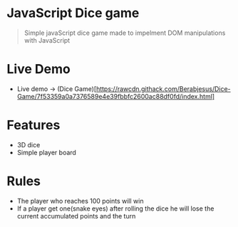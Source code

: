 # JavaScript Dice game 
> Simple javaScript dice game made to impelment DOM manipulations with JavaScript

# Live Demo
- Live demo -> (Dice Game)[https://rawcdn.githack.com/Berabjesus/Dice-Game/7f53359a0a7376589e4e39fbbfc2600ac88df0fd/index.html]

# Features
- 3D dice 
- Simple player board

# Rules
- The player who reaches 100 points will win
- If a player get one(snake eyes) after rolling the dice he will lose the current accumulated points and the turn
